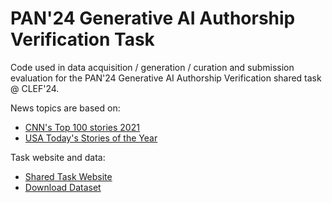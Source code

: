 # PAN'24 Generative AI Authorship Verification Task

Code used in data acquisition / generation / curation and submission evaluation for the PAN'24 Generative AI Authorship Verification shared task @ CLEF'24.

News topics are based on:

- [CNN's Top 100 stories 2021](https://web.archive.org/web/20221123040800/https://edition.cnn.com/2021/12/30/us/top-100-digital-stories-2021-cec/index.html)
- [USA Today's Stories of the Year](https://web.archive.org/web/20211216195042/https://eu.usatoday.com/in-depth/news/nation/2021/12/16/biggest-stories-of-year-2021/6425769001/)

Task website and data:

- [Shared Task Website](https://pan.webis.de/clef24/pan24-web/generated-content-analysis.html)
- [Download Dataset](https://zenodo.org/records/10718757)
